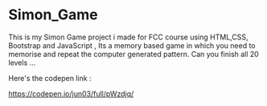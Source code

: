 # Simon_Game
This is my Simon Game project i made for FCC course using HTML,CSS, Bootstrap and JavaScript , Its a memory based game in which you need to memorise and repeat the computer generated pattern. Can you finish all  20 levels ...

Here's the codepen link :

https://codepen.io/jun03/full/pWzdjq/
